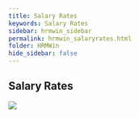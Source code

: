 ```yaml
---
title: Salary Rates
keywords: Salary Rates
sidebar: hrmwin_sidebar
permalink: hrmwin_salaryrates.html
folder: HRMWin   
hide_sidebar: false
---
```


## Salary Rates

![](http://docs.risersoft.com/hrmnirvana/ImagesExt/image8_105.jpg)
